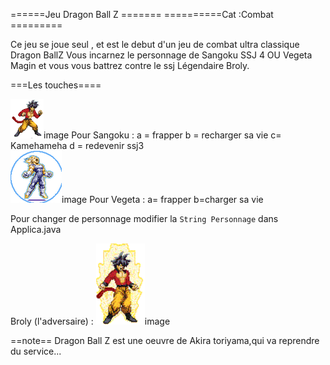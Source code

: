 ======Jeu Dragon Ball Z =======
==========Cat :Combat =========

Ce jeu se joue seul , et est le debut d'un jeu de combat ultra classique Dragon BallZ
Vous incarnez le personnage de Sangoku SSJ 4 OU Vegeta Magin et vous vous battrez contre le 
ssj Légendaire Broly.

===Les touches====
</br>

<img src = "goku/pied.png">image</img>
Pour Sangoku : a = frapper
			b = recharger sa vie
			c= Kamehameha
			d = redevenir ssj3
</br>
<img src = "vegeta/sayen.png">image</img>
Pour Vegeta : a= frapper 
		    b=charger sa vie

Pour changer de personnage modifier la <code>String Personnage</code> dans Applica.java

Broly (l'adversaire) : <img src = "goku/sayen.png">image</img>

==note==
Dragon Ball Z est une oeuvre de Akira toriyama,qui va reprendre du service...



